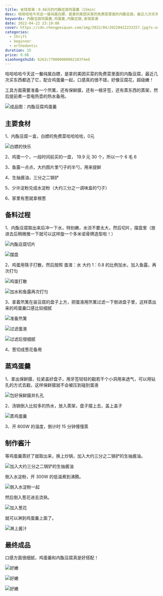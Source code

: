 ```yaml
---
title: 省钱菜谱：0.66元的内酯豆腐鸡蛋羹（15min）
desc: 哈哈哈哈今天这一餐纯属白嫖，是拿的美团买菜的免费菜里面的内酯豆腐，最近几次买东西都选了它，配合鸡蛋羹一起，口感真的很不错，好像豆腐花，超级嫩！
keywords: 内酯豆腐鸡蛋羹,鸡蛋羹,内酯豆腐,省钱菜谱
date: 2022-04-22 23:19:00
cover: https://cdn.chengpeiquan.com/img/2022/04/20220422233257.jpg?x-oss-process=image/interlace,1
categories:
  - thrift
  - beginner
  - orthodontic
duration: 15
price: 0.66
xiaohongshuId: 6262c770000000002103f4ed
---
```


哈哈哈哈今天这一餐纯属白嫖，是拿的美团买菜的免费菜里面的内酯豆腐，最近几次买东西都选了它，配合鸡蛋羹一起，口感真的很不错，好像豆腐花，超级嫩！

工具方面需要准备一个笊篱，还有保鲜膜，还有一根牙签，还有蒸东西的蒸架，然后提前煮一壶电热壶的热水备用。

![成品图：内酯豆腐鸡蛋羹](https://cdn.chengpeiquan.com/img/2022/04/20220422234907.jpg?x-oss-process=image/interlace,1)

## 主要食材

1、内酯豆腐一盒，白嫖的免费菜哈哈哈哈，0元

![白嫖的快乐](https://cdn.chengpeiquan.com/img/2022/04/20220422234911.jpg?x-oss-process=image/interlace,1)

2、鸡蛋一个，一段时间前买的一盘， 19.9 元 30 个，所以一个 6 毛 6

3、鱼露一点点，大约图片里勺子的半勺，用来提鲜

4、生抽酱油，三分之二锅铲

5、少许淀粉兑成水淀粉（大约三分之一调味盒的勺子）

6、家里有葱就拿根葱

## 备料过程

1、内酯豆腐取出来后冲一下水，特别嫩，水流不要太大，然后切片，摆盘里（放进去后稍微推一下就可以这样旋一个多米诺骨牌造型啦！）

![内酯豆腐切片](https://cdn.chengpeiquan.com/img/2022/04/20220422234912.jpg?x-oss-process=image/interlace,1)

![摆盘](https://cdn.chengpeiquan.com/img/2022/04/20220422234913.jpg?x-oss-process=image/interlace,1)

2、鸡蛋用筷子打散，然后按照 蛋液：水 大约 1：0.8 的比例加水，加入鱼露，再次打匀

![鸡蛋打散](https://cdn.chengpeiquan.com/img/2022/04/20220422234914.jpg?x-oss-process=image/interlace,1)

![加水和鱼露再次打匀](https://cdn.chengpeiquan.com/img/2022/04/20220422234915.jpg?x-oss-process=image/interlace,1)

3、拿着笊篱在装豆腐的盘子上方，把蛋液用笊篱过滤一下倒进盘子里，这样蒸出来的鸡蛋羹口感比较细腻

![准备笊篱](https://cdn.chengpeiquan.com/img/2022/04/20220422234916.jpg?x-oss-process=image/interlace,1)

![过滤蛋液](https://cdn.chengpeiquan.com/img/2022/04/20220422234917.jpg?x-oss-process=image/interlace,1)

![过滤后很细腻](https://cdn.chengpeiquan.com/img/2022/04/20220422234918.jpg?x-oss-process=image/interlace,1)

4、葱切成葱花备用

## 蒸鸡蛋羹

1、拿出保鲜膜，拉紧盖好盘子，用牙签轻轻的戳若干个小洞用来透气，可以用钻孔的方式去戳，这样保鲜膜就不会被压到碰到蛋液

![包好保鲜膜并扎孔](https://cdn.chengpeiquan.com/img/2022/04/20220422234919.jpg?x-oss-process=image/interlace,1)

2、汤锅倒入比较多的热水，放入蒸架，盘子摆上去，盖上盖子

![蒸鸡蛋羹](https://cdn.chengpeiquan.com/img/2022/04/20220422234920.jpg?x-oss-process=image/interlace,1)

3、开 800W 的温度，倒计时 15 分钟慢慢蒸

## 制作酱汁

等鸡蛋羹蒸好了就取出来，换上炒锅，加入大约三分之二锅铲的生抽酱油。

![加入大约三分之二锅铲的生抽酱油](https://cdn.chengpeiquan.com/img/2022/04/20220422234921.jpg?x-oss-process=image/interlace,1)

倒入水淀粉，开 300W 的低温煮到沸腾。

![倒入水淀粉一起](https://cdn.chengpeiquan.com/img/2022/04/20220422234922.jpg?x-oss-process=image/interlace,1)

然后倒入葱花进去烫熟。

![加入葱花](https://cdn.chengpeiquan.com/img/2022/04/20220422234923.jpg?x-oss-process=image/interlace,1)

就可以淋到鸡蛋羹上面了。

![淋上酱汁](https://cdn.chengpeiquan.com/img/2022/04/20220422234924.jpg?x-oss-process=image/interlace,1)

## 最终成品

口感方面很细腻，鸡蛋羹和内酯豆腐真是好搭配！

![好嫩](https://cdn.chengpeiquan.com/img/2022/04/20220422234908.jpg?x-oss-process=image/interlace,1)

![好嫩](https://cdn.chengpeiquan.com/img/2022/04/20220422234909.jpg?x-oss-process=image/interlace,1)

![好嫩](https://cdn.chengpeiquan.com/img/2022/04/20220422234910.jpg?x-oss-process=image/interlace,1)
